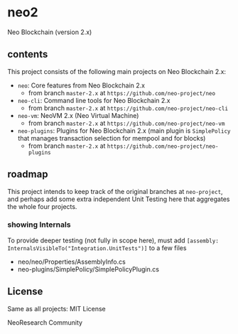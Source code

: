 # neo2
Neo Blockchain (version 2.x)

## contents

This project consists of the following main projects on Neo Blockchain 2.x:
* `neo`: Core features from Neo Blockchain 2.x
   - from branch `master-2.x` at `https://github.com/neo-project/neo`
* `neo-cli`: Command line tools for Neo Blockchain 2.x
   - from branch `master-2.x` at `https://github.com/neo-project/neo-cli`
* `neo-vm`: NeoVM 2.x (Neo Virtual Machine)
   - from branch `master-2.x` at `https://github.com/neo-project/neo-vm`
* `neo-plugins`: Plugins for Neo Blockchain 2.x (main plugin is `SimplePolicy` that manages transaction selection for mempool and for blocks)
   - from branch `master-2.x` at `https://github.com/neo-project/neo-plugins`

## roadmap

This project intends to keep track of the original branches at `neo-project`, and perhaps add some extra independent Unit Testing here that aggregates the whole four projects.

### showing Internals

To provide deeper testing (not fully in scope here), must add `[assembly: InternalsVisibleTo("Integration.UnitTests")]` to a few files
- neo/neo/Properties/AssemblyInfo.cs
- neo-plugins/SimplePolicy/SimplePolicyPlugin.cs

## License

Same as all projects: MIT License

NeoResearch Community

